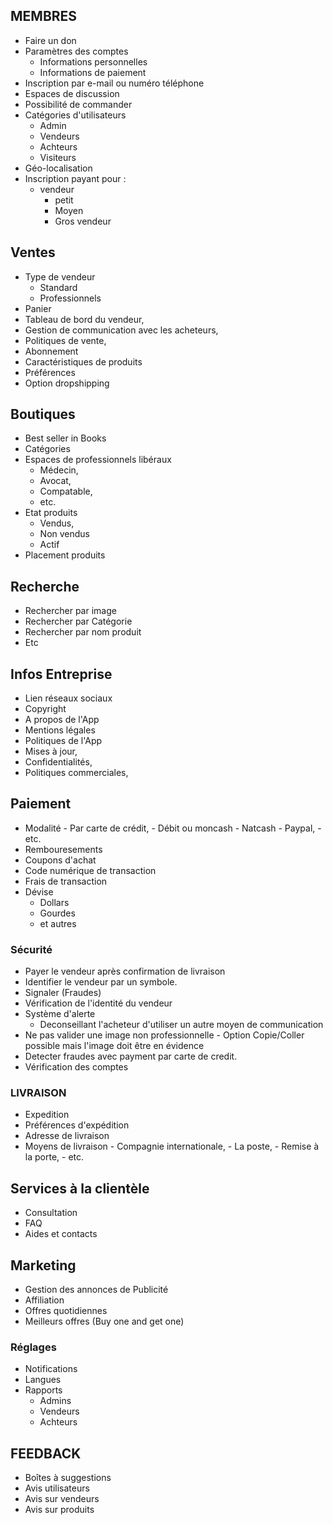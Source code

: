 
## MEMBRES
- Faire un don
- Paramètres des comptes 
    - Informations personnelles 
    - Informations de paiement
- Inscription par e-mail ou numéro téléphone
- Espaces de discussion
- Possibilité de commander
- Catégories d'utilisateurs
     - Admin
     - Vendeurs
     - Achteurs
     - Visiteurs
- Géo-localisation
- Inscription payant pour :
    - vendeur 
        - petit
        - Moyen
        - Gros vendeur


## Ventes 
   - Type de vendeur
        - Standard
        - Professionnels
- Panier
- Tableau de bord du vendeur,
- Gestion de communication avec les acheteurs,
- Politiques de vente,
- Abonnement
- Caractéristiques de produits
- Préférences
- Option dropshipping 


## Boutiques
- Best seller in Books
- Catégories
- Espaces de professionnels libéraux
    - Médecin,
    - Avocat,
    - Compatable, 
    - etc.
- Etat produits 
    - Vendus,
    - Non vendus 
    - Actif
- Placement produits 



## Recherche
   - Rechercher par image
   - Rechercher par Catégorie
   - Rechercher par nom produit
   - Etc


## Infos Entreprise
   - Lien réseaux sociaux
   - Copyright
   - A propos de l'App 
   - Mentions légales
   - Politiques de l'App
   - Mises à jour,
   - Confidentialités, 
   - Politiques commerciales,


## Paiement
- Modalité
        - Par carte de crédit,
        - Débit ou moncash
        - Natcash
        - Paypal,
        - etc.
- Rembouresements
- Coupons d'achat
- Code numérique de transaction
- Frais de transaction
- Dévise
    - Dollars
    - Gourdes
    - et autres


### Sécurité
   - Payer le vendeur après confirmation de livraison
   - Identifier le vendeur par un symbole. 
   - Signaler (Fraudes) 
   - Vérification de l'identité du vendeur 
   - Système d'alerte 
       - Deconseillant l'acheteur d'utiliser un autre moyen de communication
   - Ne pas valider une image non professionnelle
    - Option Copie/Coller possible mais l'image doit être en évidence
- Detecter fraudes avec payment par carte de credit. 
- Vérification des comptes


### LIVRAISON 
   - Expedition 
   - Préférences d'expédition
   - Adresse de livraison
   - Moyens de livraison
    - Compagnie internationale,
    - La poste,
    - Remise à la porte,
    - etc. 


## Services à la clientèle
   - Consultation
   - FAQ
   - Aides et contacts


## Marketing
   - Gestion des annonces de Publicité
   - Affiliation
   - Offres quotidiennes
   - Meilleurs offres (Buy one and get one)


### Réglages
- Notifications
- Langues
- Rapports
    - Admins
    - Vendeurs
    - Achteurs


## FEEDBACK
   - Boîtes à suggestions
   - Avis utilisateurs
   - Avis sur vendeurs
   - Avis sur produits 
